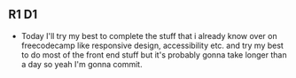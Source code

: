 ## R1 D1

- Today I'll try my best to complete the stuff that i already know over on freecodecamp like responsive design, accessibility etc. and try my best to do most of the front end stuff but it's probably gonna take longer than a day so yeah I'm gonna commit.
